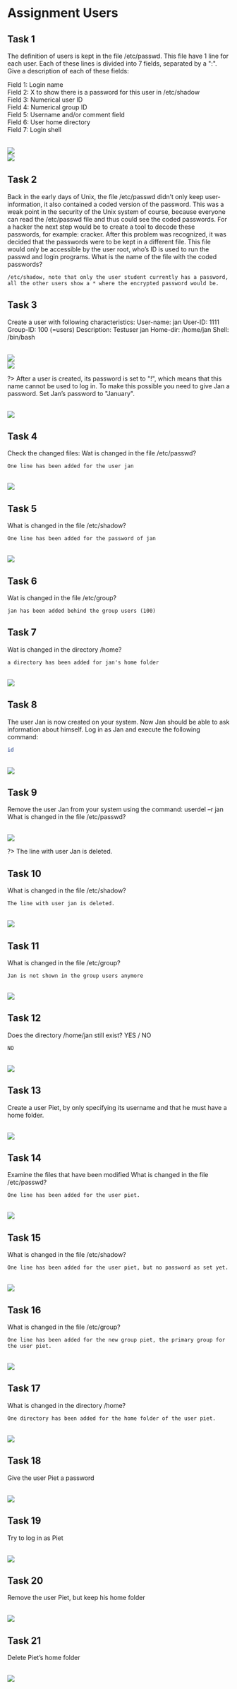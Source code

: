 # Assignment Users

## Task 1
The definition of users is kept in the file /etc/passwd. This file have 1 line for each user. Each of these lines is divided into 7 fields, separated by a ":". Give a description of each of these fields:

Field 1:	Login name <br />
Field 2:	X to show there is a password for this user in /etc/shadow<br />
Field 3:	Numerical user ID<br />
Field 4:	Numerical group ID<br />
Field 5:	Username and/or comment field<br />
Field 6:	User home directory <br />
Field 7:	Login shell <br />

<br/>![](images/2022-08-15-16-13-12.png)
<br/>![](images/2022-08-15-16-13-19.png)

## Task 2
Back in the early days of Unix, the file /etc/passwd didn’t only keep user-information, it also contained a coded version of the password. This was a weak point in the security of the Unix system of course, because everyone can read the /etc/passwd file and thus could see the coded passwords. For a hacker the next step would be to create a tool to decode these passwords, for example: cracker. After this problem was recognized, it was decided that the passwords were to be kept in a different file. This file would only be accessible by the user root, who’s ID is used to run the passwd and login programs. 
What is the name of the file with the coded passwords? 

```
/etc/shadow, note that only the user student currently has a password, all the other users show a * where the encrypted password would be.
```


## Task 3
Create a user with following characteristics:
User-name:	jan
User-ID:	1111
Group-ID:	100 (=users)
Description:	Testuser jan
Home-dir:	/home/jan
Shell:		/bin/bash


<br/>![](images/2022-08-15-16-14-00.png)
<br/>![](images/2022-08-15-16-14-05.png)

?> <i class="fa-solid fa-circle-info"></i> After a user is created, its password is set to "!", which means that this name cannot be used to log in. To make this possible you need to give Jan a password. Set Jan’s password to "January". 

<br/>![](images/2022-08-15-16-14-34.png)


## Task 4
Check the changed files:
Wat is changed in the file /etc/passwd?

```
One line has been added for the user jan
```
<br/>![](images/2022-08-15-16-15-02.png)


## Task 5
What is changed in the file /etc/shadow?

```
One line has been added for the password of jan 
```
<br/>![](images/2022-08-15-16-15-24.png)


## Task 6
Wat is changed in the file /etc/group?

```
jan has been added behind the group users (100)
```

## Task 7
Wat is changed in the directory /home? 

```
a directory has been added for jan's home folder 
```
<br/>![](images/2022-08-15-16-16-03.png)


## Task 8
The user Jan is now created on your system. Now Jan should be able to ask information about himself. 
Log in as Jan and execute the following command: 
```bash
id
```

<br/>![](images/2022-08-15-16-16-46.png)


## Task 9
Remove the user Jan from your system using the command:  userdel –r jan
What is changed in the file /etc/passwd?

<br/>![](images/2022-08-15-16-16-59.png)

?> <i class="fa-solid fa-circle-info"></i> The line with user Jan is deleted.

## Task 10
What is changed in the file /etc/shadow?

```
The line with user jan is deleted. 
```
<br/>![](images/2022-08-15-16-17-28.png)


## Task 11
What is changed in the file /etc/group?

```
Jan is not shown in the group users anymore  
```
<br/>![](images/2022-08-15-16-17-50.png)

## Task 12
Does the directory /home/jan still exist? YES / NO

```
NO
```

<br/>![](images/2022-08-15-16-18-15.png)


## Task 13
Create a user Piet, by only specifying its username and that he must have a home folder. 

<br/>![](images/2022-08-15-16-18-27.png)


## Task 14
Examine the files that have been modified
What is changed in the file /etc/passwd?

```
One line has been added for the user piet. 
```

<br/>![](images/2022-08-15-16-18-40.png)


## Task 15
What is changed in the file /etc/shadow?

```
One line has been added for the user piet, but no password as set yet. 
```
<br/>![](images/2022-08-15-16-19-06.png)


## Task 16
What is changed in the file /etc/group?

```
One line has been added for the new group piet, the primary group for the user piet.
```

<br/>![](images/2022-08-15-16-19-27.png)

## Task 17
What is changed in the directory /home?

```
One directory has been added for the home folder of the user piet.
```

<br/>![](images/2022-08-15-16-19-46.png)


## Task 18
Give the user Piet a password

<br/>![](images/2022-08-15-16-20-09.png)


## Task 19
Try to log in as Piet

<br/>![](images/2022-08-15-16-20-18.png)

## Task 20
Remove the user Piet, but keep his home folder

<br/>![](images/2022-08-15-16-20-30.png)


## Task 21
Delete Piet’s home folder

<br/>![](images/2022-08-15-16-20-40.png)